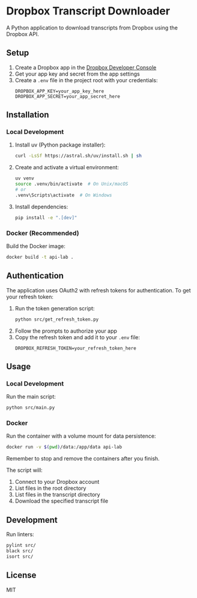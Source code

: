 # Dropbox Transcript Downloader

A Python application to download transcripts from Dropbox using the Dropbox API.

## Setup

1. Create a Dropbox app in the [Dropbox Developer Console](https://www.dropbox.com/developers/apps)
2. Get your app key and secret from the app settings
3. Create a `.env` file in the project root with your credentials:
   ```
   DROPBOX_APP_KEY=your_app_key_here
   DROPBOX_APP_SECRET=your_app_secret_here
   ```

## Installation

### Local Development

1. Install uv (Python package installer):

   ```bash
   curl -LsSf https://astral.sh/uv/install.sh | sh
   ```

2. Create and activate a virtual environment:

   ```bash
   uv venv
   source .venv/bin/activate  # On Unix/macOS
   # or
   .venv\Scripts\activate  # On Windows
   ```

3. Install dependencies:
   ```bash
   pip install -e ".[dev]"
   ```

### Docker (Recommended)

Build the Docker image:

```bash
docker build -t api-lab .
```

## Authentication

The application uses OAuth2 with refresh tokens for authentication. To get your refresh token:

1. Run the token generation script:
   ```bash
   python src/get_refresh_token.py
   ```
2. Follow the prompts to authorize your app
3. Copy the refresh token and add it to your `.env` file:
   ```
   DROPBOX_REFRESH_TOKEN=your_refresh_token_here
   ```

## Usage

### Local Development

Run the main script:

```bash
python src/main.py
```

### Docker

Run the container with a volume mount for data persistence:

```bash
docker run -v $(pwd)/data:/app/data api-lab
```

Remember to stop and remove the containers after you finish.

The script will:

1. Connect to your Dropbox account
2. List files in the root directory
3. List files in the transcript directory
4. Download the specified transcript file

## Development

Run linters:

```bash
pylint src/
black src/
isort src/
```

## License

MIT
